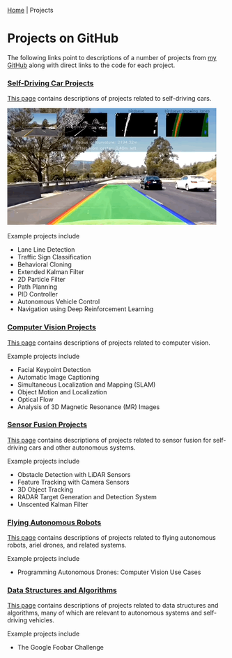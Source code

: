  [Home](../README.md) | Projects

# Projects on GitHub
The following links point to descriptions of a number of projects from [my GitHub](https://github.com/ken-power) along with direct links to the code for each project.

### [Self-Driving Car Projects](projects/self-driving-cars.md)

[This page](projects/self-driving-cars.md) contains descriptions of projects related to self-driving cars.

<img src="../images/pipeline-scene-3.gif" alt="Animated GIF showing lane line detection on a highway"> 

Example projects include 
* Lane Line Detection
* Traffic Sign Classification
* Behavioral Cloning
* Extended Kalman Filter
* 2D Particle Filter
* Path Planning
* PID Controller
* Autonomous Vehicle Control
* Navigation using Deep Reinforcement Learning



### [Computer Vision Projects](projects/computer-vision.md)

[This page](projects/computer-vision.md) contains descriptions of projects related to computer vision.

Example projects include 
* Facial Keypoint Detection
* Automatic Image Captioning
* Simultaneous Localization and Mapping (SLAM)
* Object Motion and Localization
* Optical Flow
* Analysis of 3D Magnetic Resonance (MR) Images


### [Sensor Fusion Projects](projects/sensor-fusion.md)

[This page](projects/sensor-fusion.md) contains descriptions of projects related to sensor fusion for self-driving cars and other autonomous systems.

Example projects include 
* Obstacle Detection with LiDAR Sensors
* Feature Tracking with Camera Sensors
* 3D Object Tracking
* RADAR Target Generation and Detection System
* Unscented Kalman Filter


### [Flying Autonomous Robots](projects/flying-autonomous-robots.md)

[This page](projects/flying-autonomous-robots.md) contains descriptions of projects related to flying autonomous robots, ariel drones, and related systems.

Example projects include 
* Programming Autonomous Drones: Computer Vision Use Cases


### [Data Structures and Algorithms](projects/data-structures-algorithms.md)

[This page](projects/data-structures-algorithms.md) contains descriptions of projects related to data structures and algorithms, many of which are relevant to autonomous systems and self-driving vehicles.

Example projects include 

* The Google Foobar Challenge
